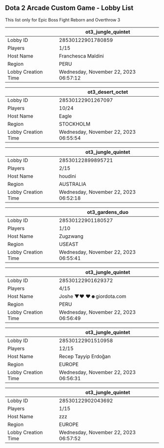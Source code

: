 ## Dota 2 Arcade Custom Game - Lobby List

This list only for Epic Boss Fight Reborn and Overthrow 3

|  | ot3_jungle_quintet |
| ------ | ------ |
| Lobby ID | 28530122901780859 |
| Players | 1/15 |
| Host Name | Franchesca Maldini |
| Region | PERU |
| Lobby Creation Time | Wednesday, November 22, 2023 06:57:12 |


|  | ot3_desert_octet |
| ------ | ------ |
| Lobby ID | 28530122901267097 |
| Players | 10/24 |
| Host Name | Eagle |
| Region | STOCKHOLM |
| Lobby Creation Time | Wednesday, November 22, 2023 06:55:54 |


|  | ot3_jungle_quintet |
| ------ | ------ |
| Lobby ID | 28530122899895721 |
| Players | 2/15 |
| Host Name | houdini |
| Region | AUSTRALIA |
| Lobby Creation Time | Wednesday, November 22, 2023 06:52:18 |


|  | ot3_gardens_duo |
| ------ | ------ |
| Lobby ID | 28530122901180527 |
| Players | 1/10 |
| Host Name | Zugzwang |
| Region | USEAST |
| Lobby Creation Time | Wednesday, November 22, 2023 06:55:41 |


|  | ot3_jungle_quintet |
| ------ | ------ |
| Lobby ID | 28530122901629372 |
| Players | 4/15 |
| Host Name | Joshe ▼♥ ♥☻giordota.com |
| Region | PERU |
| Lobby Creation Time | Wednesday, November 22, 2023 06:56:49 |


|  | ot3_jungle_quintet |
| ------ | ------ |
| Lobby ID | 28530122901510958 |
| Players | 12/15 |
| Host Name | Recep Tayyip Erdoğan |
| Region | EUROPE |
| Lobby Creation Time | Wednesday, November 22, 2023 06:56:31 |


|  | ot3_jungle_quintet |
| ------ | ------ |
| Lobby ID | 28530122902043692 |
| Players | 1/15 |
| Host Name | zzz |
| Region | EUROPE |
| Lobby Creation Time | Wednesday, November 22, 2023 06:57:52 |


